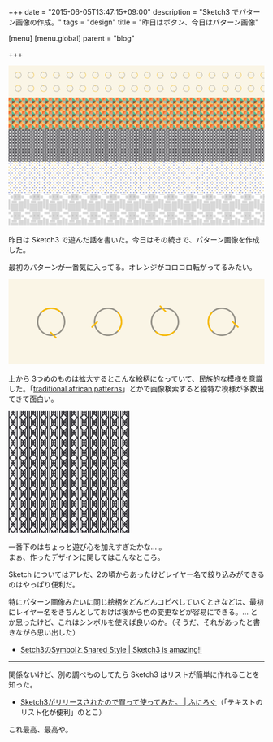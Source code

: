 +++
date = "2015-06-05T13:47:15+09:00"
description = "Sketch3 でパターン画像の作成。"
tags = "design"
title = "昨日はボタン、今日はパターン画像"

[menu]
  [menu.global]
    parent = "blog"

+++

![](/images/blog/make-patterns-with-sketch3/patterns.png)

昨日は Sketch3 で遊んだ話を書いた。今日はその続きで、パターン画像を作成した。

最初のパターンが一番気に入ってる。オレンジがコロコロ転がってるみたい。

![](/images/blog/make-patterns-with-sketch3/pattern-orange.png)

上から 3つめのものは拡大するとこんな絵柄になっていて、民族的な模様を意識した。「[traditional african patterns](https://goo.gl/5yT7q0)」とかで画像検索すると独特な模様が多数出てきて面白い。

![](/images/blog/make-patterns-with-sketch3/pattern-traditional.png)

一番下のはちょっと遊び心を加えすぎたかな... 。  
まぁ、作ったデザインに関してはこんなところ。

Sketch についてはアレだ、2の頃からあったけどレイヤー名で絞り込みができるのはやっぱり便利だ。

特にパターン画像みたいに同じ絵柄をどんどんコピペしていくときなどは、最初にレイヤー名をきちんとしておけば後から色の変更などが容易にできる。... とか思ったけど、これはシンボルを使えば良いのか。（そうだ、それがあったと書きながら思い出した）

- [Setch3のSymbolとShared Style | Sketch3 is amazing!!](http://gomaapps.blogspot.jp/2014/09/setch3symbolshared-style.html)

---

関係ないけど、別の調べものしてたら Sketch3 はリストが簡単に作れることを知った。

- [Sketch3がリリースされたので買って使ってみた。 | ふにろぐ](http://funnis.net/blog/tool/sketch3/)（「テキストのリスト化が便利」のとこ）

これ最高、最高や。
